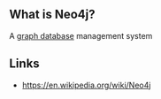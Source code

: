 ## What is Neo4j?
A [graph database][graph_database] management system

## Links
- https://en.wikipedia.org/wiki/Neo4j

<!-- Embedded links -->
[graph_database]: https://github.com/nchristie/tech_notes/blob/master/g/graph_database.md
